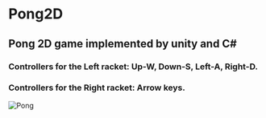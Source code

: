 # Pong2D
<h2>Pong 2D game implemented by unity and C# </h2>
<h3>Controllers for the Left racket: Up-W, Down-S, Left-A, Right-D.</h3>
<h3>Controllers for the Right racket: Arrow keys.</h3>

![Pong](https://user-images.githubusercontent.com/69904616/189524952-0f00236e-4e25-4ca1-ba38-7214c2623b44.jpeg)
